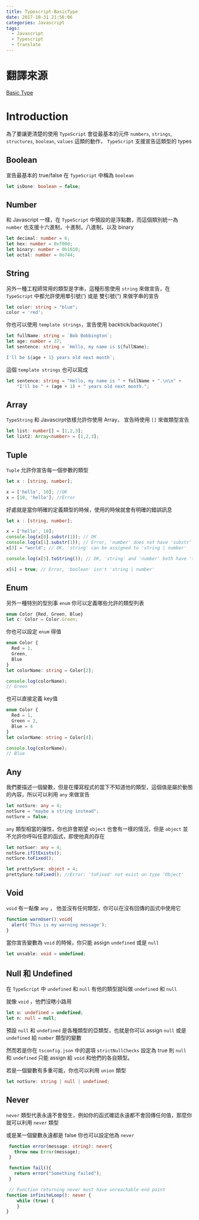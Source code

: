 ```yaml
---
title: Typescript-BasicType
date: 2017-10-31 21:56:06
categories: Javascript
tags:
  - Javascript
  - Typescript
  - Translate
---
```


# 翻譯來源

[Basic Type](https://www.typescriptlang.org/docs/handbook/basic-types.html)

# Introduction

為了要讓更清楚的使用 `TypeScript` 會從最基本的元件 `numbers`, `strings`, `structures`, `boolean`, `values` 這類的動作， `TypeScript` 支援宣告這類型的 types

## Boolean

宣告最基本的 true/false 在 `TypeScript` 中稱為 `boolean`

```typescript
let isDone: boolean = false;
```

## Number

和 Javascript 一樣，在 `TypeScript` 中預設的是浮點數，而這個類別統一為 `number` 也支援十六進制，十進制，八進制，以及 binary 

```typescript
let decimal: number = 6;
let hex: number = 0xf00d;
let binary: number = 0b1010;
let octal: number = 0o744;
```

## String

另外一種工程師常用的類型是字串，這種形態使用 `string` 來做宣告，在 `TypeScript` 中都允許使用單引號(') 或是 雙引號(") 來做字串的宣告

```typescript
let color: string = "blue";
color = 'red';
```

你也可以使用 `template strings`，宣告使用 backtick/backquote(`)

```typescript
let fullName: string = `Bob Bobbington`;
let age: number = 37;
let sentence: string = `Hello, my name is ${fullName};

I'll be ${age + 1} years old next month`;
```

這個 `template strings` 也可以寫成

```typescript
let sentence: string = "Hello, my name is " + fullName + ".\n\n" +
    "I'll be " + (age + 1) + " years old next month.";
```

## Array

`TypeString` 和 Javascirpt依樣允許你使用 Array， 宣告時使用 `[]` 來做類型宣告

```typescript
let list: number[] = [1,2,3];
let list2: Array<number> = [1,2,3];
```

## Tuple

`Tuple` 允許你宣告每一個參數的類型

```typescript
let x : [string, number];

x = ['hello', 10]; //OK
x = [10, 'hello']; //Error
```

好處就是當你明確的定義類型的時候，使用的時候就會有明確的錯誤訊息

```typescript
let x : [string, number];

x = ['hello', 10];
console.log(x[0].substr(1)); // OK
console.log(x[1].substr(1)); // Error, 'number' does not have 'substr'
x[3] = "world"; // OK, 'string' can be assigned to 'string | number'

console.log(x[5].toString()); // OK, 'string' and 'number' both have 'toString'

x[6] = true; // Error, 'boolean' isn't 'string | number'
```

## Enum

另外一種特別的型別事 `enum` 你可以定義哪些允許的類型列表

```typescript
enum Color {Red, Green, Blue}
let c: Color = Color.Green;
```

你也可以設定 `enum` 得值

```typescript
enum Color {
  Red = 1,
  Green,
  Blue
}
let colorName: string = Color[2];

console.log(colorName);
// Green
```

也可以直接定義 key值

```typescript
enum Color {
  Red = 1,
  Green = 2,
  Blue = 4
}
let colorName: string = Color[4];

console.log(colorName);
// Blue
```

## Any

我們要描述一個變數，但是在攥寫程式的當下不知道他的類型，這個值是屬於動態的內容，所以可以利用 `any` 來做宣告

```typescript
let notSure: any = 4;
notSure = "maybe a string instead";
notSure = false;
```

`any` 類型相當的彈性，你也許會期望 `object` 也會有一樣的情況，但是 `object` 並不允許你呼叫任意的函式，即使他真的存在

```typescript
let notSuer: any = 4;
notSure.ifItExists();
notSure.toFixed();

let prettySure: object = 4;
prettySure.toFixed(); //Error: 'toFixed' not exist on type 'Object'
```

## Void

`void` 有一點像 `any` ， 他並沒有任何類型，你可以在沒有回傳的函式中使用它

```typescript
function warnUser():void{
  alert('This is my warning message');
}
```

當你宣告變數為 `void` 的時候，你只能 assign `undefined` 或是 `null`

```typescript
let unsable: void = undefined;
```

## Null 和 Undefined

在 `TypeScript` 中 `undefined` 和 `null` 有他的類型就叫做 `undefined` 和 `null`

就像 `void` ，他們沒瞎小路用

```typescript
let u: undefined = undefined;
let n: null = null;
```

預設 `null` 和 `undefined` 是各種類型的亞類型，也就是你可以 assign `null` 或是 `undefined` 給 `number` 類型的變數

然而若是你在 `tsconfig.json` 中的選項 `strictNullChecks` 設定為 true 則 `null` 和 `undefined` 只能 assign 給 `void` 和他們的各自類型。

若是一個變數有多重可能，你也可以利用 `union`  類型 

```typescript
let notSure: string | null | undefined;
```

## Never

 `never` 類型代表永遠不會發生，例如你的函式確認永遠都不會回傳任何值，那麼你就可以利用 `never` 類型

 或是某一個變數永遠都是 false 你也可以設定他為 `never`

```typescript
 function error(message: string): never{
   throw new Error(message);
 }

 function fail(){
   return error("Something failed");
 }

 // Function returning never must have unreachable end point
function infiniteLoop(): never {
    while (true) {
    }
}
```
